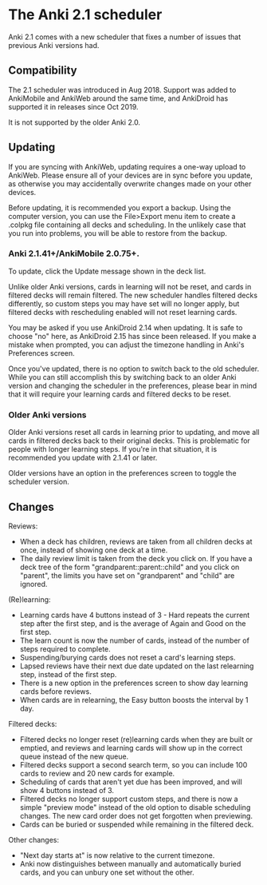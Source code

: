 # The Anki 2.1 scheduler

Anki 2.1 comes with a new scheduler that fixes a number of issues that previous
Anki versions had.

## Compatibility

The 2.1 scheduler was introduced in Aug 2018. Support was added to AnkiMobile
and AnkiWeb around the same time, and AnkiDroid has supported it in releases
since Oct 2019.

It is not supported by the older Anki 2.0.

## Updating

If you are syncing with AnkiWeb, updating requires a one-way upload to AnkiWeb.
Please ensure all of your devices are in sync before you update, as otherwise
you may accidentally overwrite changes made on your other devices.

Before updating, it is recommended you export a backup. Using the computer version,
you can use the File>Export menu item to create a .colpkg file containing all
decks and scheduling. In the unlikely case that you run into problems, you will
be able to restore from the backup.

### Anki 2.1.41+/AnkiMobile 2.0.75+.

To update, click the Update message shown in the deck list.

Unlike older Anki versions, cards in learning will not be reset, and cards in
filtered decks will remain filtered. The new scheduler handles filtered decks
differently, so custom steps you may have set will no longer apply, but filtered
decks with rescheduling enabled will not reset learning cards.

You may be asked if you use AnkiDroid 2.14 when updating. It is safe to choose
"no" here, as AnkiDroid 2.15 has since been released. If you make a mistake when
prompted, you can adjust the timezone handling in Anki's Preferences screen.

Once you've updated, there is no option to switch back to the old scheduler. While
you can still accomplish this by switching back to an older Anki version and
changing the scheduler in the preferences, please bear in mind that it will
require your learning cards and filtered decks to be reset.

### Older Anki versions

Older Anki versions reset all cards in learning prior to updating, and move all
cards in filtered decks back to their original decks. This is problematic for
people with longer learning steps. If you're in that situation, it is recommended
you update with 2.1.41 or later.

Older versions have an option in the preferences screen to toggle the scheduler
version.

## Changes

Reviews:

- When a deck has children, reviews are taken from all children decks at once,
  instead of showing one deck at a time.
- The daily review limit is taken from the deck you click on. If you have a deck
  tree of the form "grandparent::parent::child" and you click on "parent", the
  limits you have set on "grandparent" and "child" are ignored.

(Re)learning:

- Learning cards have 4 buttons instead of 3 - Hard repeats the current step
  after the first step, and is the average of Again and Good on the first step.
- The learn count is now the number of cards, instead of the number of steps
  required to complete.
- Suspending/burying cards does not reset a card's learning steps.
- Lapsed reviews have their next due date updated on the last relearning step,
  instead of the first step.
- There is a new option in the preferences screen to show day learning cards
  before reviews.
- When cards are in relearning, the Easy button boosts the interval by 1 day.

Filtered decks:

- Filtered decks no longer reset (re)learning cards when they are built or
  emptied, and reviews and learning cards will show up in the correct queue
  instead of the new queue.
- Filtered decks support a second search term, so you can include 100 cards to
  review and 20 new cards for example.
- Scheduling of cards that aren't yet due has been improved, and will show 4
  buttons instead of 3.
- Filtered decks no longer support custom steps, and there is now a simple
  "preview mode" instead of the old option to disable scheduling changes. The
  new card order does not get forgotten when previewing.
- Cards can be buried or suspended while remaining in the filtered deck.

Other changes:

- "Next day starts at" is now relative to the current timezone.
- Anki now distinguishes between manually and automatically buried cards, and
  you can unbury one set without the other.
